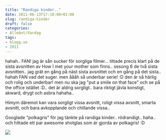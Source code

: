 ```yaml
---
title: "Randiga kinder.."
date: 2011-06-13T17:10:08+01:00
slug: randiga-kinder
draft: false
categories:
- Allmänt/Vardag
tags:
- blogg.se
- 2011
---
```

hahah.. FAN! jag är sån sucker för sorgliga filmer... tittade precis klart på de sista avsnitten av How I met your mother som finns.. sesong 6 de två sista avsnitten.. jag grät en gång på näst sista avsnittet och en gång på det sista.. hahah FAN vad det suger. men åååh så underbar serie! :D den är så härlig och rolig och underbar! men nu ska jag "put a smile on that face" och se på the office istället :D.. det är aldrig sorgligt.. bara riktigt jävla konstigt, akward, drygt och asbra hahaha..  
  
Himym däremot kan vara sorgligt vissa avsnitt, roligt vissa avsnitt, smarta avsnitt, och bara avkopplande och chillande vissa..  
  
Googlade "polkagris" för jag tänkte på randiga kinder.. rödrandigt.. haha.. och hittade ett par awesome shotglas som är gjorda av polkagris! :D  
  
![](/assets/images/blogg.se/polkashot_152570809.jpg)